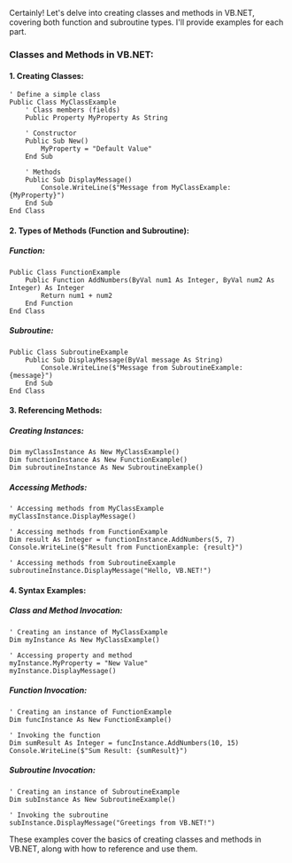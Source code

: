 Certainly! Let's delve into creating classes and methods in VB.NET, covering both function and subroutine types. I'll provide examples for each part.

### Classes and Methods in VB.NET:

#### 1. Creating Classes:
```vb.net
' Define a simple class
Public Class MyClassExample
    ' Class members (fields)
    Public Property MyProperty As String

    ' Constructor
    Public Sub New()
        MyProperty = "Default Value"
    End Sub

    ' Methods
    Public Sub DisplayMessage()
        Console.WriteLine($"Message from MyClassExample: {MyProperty}")
    End Sub
End Class
```

#### 2. Types of Methods (Function and Subroutine):

##### Function:
```vb.net
Public Class FunctionExample
    Public Function AddNumbers(ByVal num1 As Integer, ByVal num2 As Integer) As Integer
        Return num1 + num2
    End Function
End Class
```

##### Subroutine:
```vb.net
Public Class SubroutineExample
    Public Sub DisplayMessage(ByVal message As String)
        Console.WriteLine($"Message from SubroutineExample: {message}")
    End Sub
End Class
```

#### 3. Referencing Methods:

##### Creating Instances:
```vb.net
Dim myClassInstance As New MyClassExample()
Dim functionInstance As New FunctionExample()
Dim subroutineInstance As New SubroutineExample()
```

##### Accessing Methods:
```vb.net
' Accessing methods from MyClassExample
myClassInstance.DisplayMessage()

' Accessing methods from FunctionExample
Dim result As Integer = functionInstance.AddNumbers(5, 7)
Console.WriteLine($"Result from FunctionExample: {result}")

' Accessing methods from SubroutineExample
subroutineInstance.DisplayMessage("Hello, VB.NET!")
```

#### 4. Syntax Examples:

##### Class and Method Invocation:
```vb.net
' Creating an instance of MyClassExample
Dim myInstance As New MyClassExample()

' Accessing property and method
myInstance.MyProperty = "New Value"
myInstance.DisplayMessage()
```

##### Function Invocation:
```vb.net
' Creating an instance of FunctionExample
Dim funcInstance As New FunctionExample()

' Invoking the function
Dim sumResult As Integer = funcInstance.AddNumbers(10, 15)
Console.WriteLine($"Sum Result: {sumResult}")
```

##### Subroutine Invocation:
```vb.net
' Creating an instance of SubroutineExample
Dim subInstance As New SubroutineExample()

' Invoking the subroutine
subInstance.DisplayMessage("Greetings from VB.NET!")
```

These examples cover the basics of creating classes and methods in VB.NET, along with how to reference and use them.